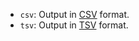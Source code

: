 * `csv`: Output in [CSV](https://en.wikipedia.org/wiki/CSV) format.
* `tsv`: Output in [TSV](https://en.wikipedia.org/wiki/Tab-separated_values) format.
